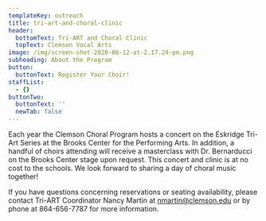 ```yaml
---
templateKey: outreach
title: tri-art-and-choral-clinic
header:
  bottomText: Tri-ART and Choral Clinic
  topText: Clemson Vocal Arts
image: /img/screen-shot-2020-06-12-at-2.17.24-pm.png
subheading: About the Program
button:
  buttonText: Register Your Choir!
staffList:
  - {}
buttonTwo:
  buttonText: ''
  newTab: false
---
```

Each year the Clemson Choral Program hosts a concert on the Eskridge Tri-Art Series at the Brooks Center for the Performing Arts. In addition, a handful of choirs attending will receive a masterclass with Dr. Bernarducci on the Brooks Center stage upon request. This concert and clinic is at no cost to the schools. We look forward to sharing a day of choral music together!

If you have questions concerning reservations or seating availability, please contact Tri-ART Coordinator Nancy Martin at nmartin@clemson.edu or by phone at 864-656-7787 for more information.
